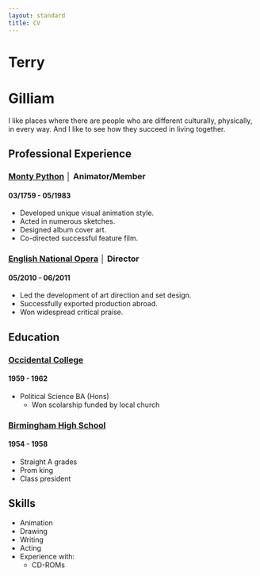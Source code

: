 ```yaml
---
layout: standard
title: CV
---
```


# Terry

# Gilliam

I like places where there are people who are different culturally, physically, in every way. And I like to see how they succeed in living together.

## Professional Experience

### [Monty Python](http://www.montypython.com) │ Animator/Member

#### 03/1759 - 05/1983

- Developed unique visual animation style.
- Acted in numerous sketches.
- Designed album cover art.
- Co-directed successful feature film.

### [English National Opera](http://www.eno.org/) │ Director

#### 05/2010 - 06/2011

- Led the development of art direction and set design.
- Successfully exported production abroad.
- Won widespread critical praise.

## Education

### [Occidental College](http://www.oxy.edu/)

#### 1959 - 1962

- Political Science BA (Hons)
	- Won scolarship funded by local church

### [Birmingham High School](http://www.birminghamcharter.com/)

#### 1954 - 1958

- Straight A grades
- Prom king
- Class president

## Skills

- Animation
- Drawing
- Writing
- Acting
- Experience with:
	- CD-ROMs